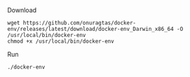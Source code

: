 Download

```
wget https://github.com/onuragtas/docker-env/releases/latest/download/docker-env_Darwin_x86_64 -O /usr/local/bin/docker-env
chmod +x /usr/local/bin/docker-env
```

Run

```
./docker-env
```
